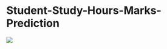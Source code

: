 # Student-Study-Hours-Marks-Prediction
<img src = "https://lh3.googleusercontent.com/NoG0gvTbFL1KhP3G68U8ItuUOqG0005725XbBob7pHXFu9QE8VzMOwYYoPAiOSFHUTLUztsu=w1080-h608-p-no-v0" >
